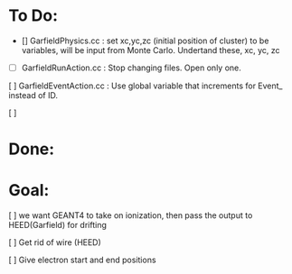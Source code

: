 # To Do:
- [] GarfieldPhysics.cc : set xc,yc,zc (initial position of cluster) to be variables, will be input from Monte Carlo. Undertand these, xc, yc, zc

- [ ] GarfieldRunAction.cc : Stop changing files. Open only one.

[ ] GarfieldEventAction.cc : Use global variable that increments for Event_ instead of ID.

[ ]

# Done:


# Goal:
[ ] we want GEANT4 to take on ionization, then pass the output to HEED(Garfield) for drifting

[ ] Get rid of wire (HEED)

[ ] Give electron start and end positions
